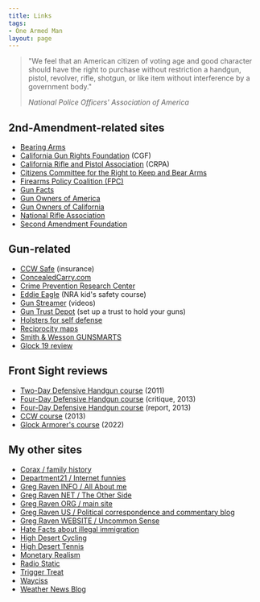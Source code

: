```yaml
---
title: Links
tags:
- One Armed Man
layout: page
---
```


> "We feel that an American citizen of voting age and good character should have the right to purchase without restriction a handgun, pistol, revolver, rifle, shotgun, or like item without interference by a government body."
>
> <cite>National Police Officers' Association of America</cite>

## 2nd-Amendment-related sites

- [Bearing Arms](https://bearingarms.com/)
- [California Gun Rights Foundation](https://www.cagunrights.org/) (CGF)
- [California Rifle and Pistol Association](https://crpa.org) (CRPA)
- [Citizens Committee for the Right to Keep and Bear Arms](https://www.ccrkba.org)
- [Firearms Policy Coalition (FPC)](https://www.firearmspolicy.org/)
- [Gun Facts](https://www.gunfacts.info/)
- [Gun Owners of America](https://gunowners.org)
- [Gun Owners of California](https://www.gunownersca.com)
- [National Rifle Association](https://www.nra.org/)
- [Second Amendment Foundation](https://www.saf.org)

## Gun-related

- [CCW Safe](https://ccwsafe.com) (insurance)
- [ConcealedCarry.com](https://www.concealedcarry.com)
- [Crime Prevention Research Center](https://crimeresearch.org/)
- [Eddie Eagle](https://eddieeagle.nra.org) (NRA kid's safety course)
- [Gun Streamer](https://gunstreamer.com) (videos)
- [Gun Trust Depot](https://guntrustdepot.com/) (set up a trust to hold your guns)
- [Holsters for self defense](https://ammo.com/articles/holsters-self-defense-carrying-concealed)
- [Reciprocity maps](https://www.usacarry.com/concealed_carry_permit_reciprocity_maps.html)
- [Smith & Wesson GUNSMARTS](https://www.smith-wesson.com/gunsmarts/)
- [Glock 19 review](https://www.glocknut.com/20130506-handgun-comparison/)

## Front Sight reviews

- [Two-Day Defensive Handgun course](https://www.trigger-treat.com/20110920-front-sight/) (2011)
- [Four-Day Defensive Handgun course](https://www.trigger-treat.com/20130503-front-sight-4-day/) (critique, 2013)
- [Four-Day Defensive Handgun course](https://www.trigger-treat.com/20130506-front-sight-2013/) (report, 2013)
- [CCW course](https://www.trigger-treat.com/20130507-front-sight-ccw/) (2013)
- [Glock Armorer's course](https://www.trigger-treat.com/20220223-fs-glock-armorer-course/) (2022)

## My other sites

- [Corax / family history](https://www.corax.org/)
- [Department21 / Internet funnies](https://www.department21.org/)
- [Greg Raven INFO / All About me](https://www.gregraven.info/)
- [Greg Raven NET / The Other Side](https://www.gregraven.net/)
- [Greg Raven ORG / main site](https://www.gregraven.org/)
- [Greg Raven US / Political correspondence and commentary blog](https://www.gregraven.us/)
- [Greg Raven WEBSITE / Uncommon Sense](https://www.gregraven.website/)
- [Hate Facts about illegal immigration](https://www.hatefacts.com/)
- [High Desert Cycling](https://www.hdcycling.org/)
- [High Desert Tennis](https://www.hdtennis.com/)
- [Monetary Realism](https://www.infogristle.com)
- [Radio Static](https://www.greg-raven.com)
- [Trigger Treat](https://www.trigger-treat.com)
- [Wayciss](https://www.wayciss.com)
- [Weather News Blog](https://weathernewsblog.WordPress.com)
